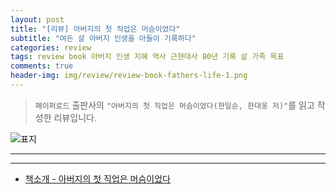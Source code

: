 ```yaml
---  
layout: post  
title: "[리뷰] 아버지의 첫 직업은 머슴이었다"  
subtitle: "여든 살 아버지 인생을 아들이 기록하다"  
categories: review  
tags: review book 아버지 인생 지혜 역사 근현대사 80년 기록 삶 가족 목표      
comments: true  
header-img: img/review/review-book-fathers-life-1.png
---  
```

  
> `페이퍼로드` 출판사의 `"아버지의 첫 직업은 머슴이었다(한일순, 한대웅 저)"`를 읽고 작성한 리뷰입니다.  

![표지](https://theorydb.github.io/assets/img/review/review-book-fathers-life-1.png)  

---

---

* [책소개 - 아버지의 첫 직업은 머슴이었다](http://www.yes24.com/Product/Goods/101481842)
